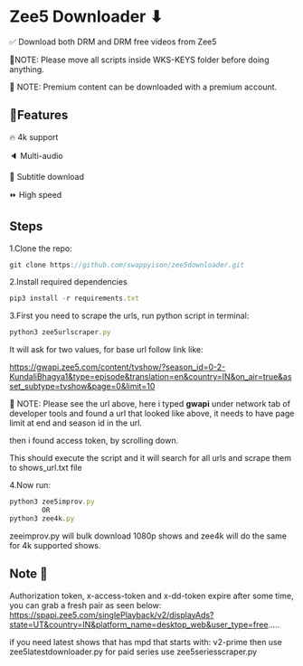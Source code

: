 
# Zee5 Downloader ⬇

✅ Download both DRM and DRM free videos from Zee5

📒NOTE: Please move all scripts inside WKS-KEYS folder before doing anything.

📒 NOTE: Premium content can be downloaded with a premium account.

## 🎯Features

🔥 4k support

🔈 Multi-audio

💬 Subtitle download

⏩ High speed
## Steps

1.Clone the repo:
```javascript
git clone https://github.com/swappyison/zee5downloader.git
```
2.Install required dependencies 
```javascript
pip3 install -r requirements.txt
```

3.First you need to scrape the urls, run python script in terminal: 
```javascript
python3 zee5urlscraper.py
```
It will ask for two values, for base url follow link like:

https://gwapi.zee5.com/content/tvshow/?season_id=0-2-KundaliBhagya1&type=episode&translation=en&country=IN&on_air=true&asset_subtype=tvshow&page=0&limit=10


📒 NOTE: Please see the url above, here i typed **gwapi** under network tab of developer tools and found a url that looked like above, it needs to have page limit at end and season id in the url.

then i found access token, by scrolling down.

This should execute the script and it will search for all urls and scrape them to shows_url.txt file

4.Now run:
```javascript
python3 zee5improv.py
        OR
python3 zee4k.py
```
zeeimprov.py will bulk download 1080p shows and zee4k will do the same for 4k supported shows.

## Note 📒

Authorization token, x-access-token and x-dd-token expire after some time, you can grab a fresh pair as seen below:
https://spapi.zee5.com/singlePlayback/v2/displayAds?state=UT&country=IN&platform_name=desktop_web&user_type=free.....

if you need latest shows that has mpd that starts with: v2-prime then use zee5latestdownloader.py 
for paid series use zee5seriesscraper.py
